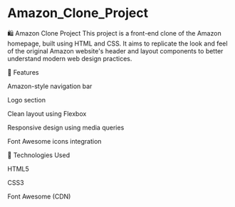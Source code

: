 # Amazon_Clone_Project

🛍️ Amazon Clone Project
This project is a front-end clone of the Amazon homepage, built using HTML and CSS. It aims to replicate the look and feel of the original Amazon website's header and layout components to better understand modern web design practices.

📌 Features

Amazon-style navigation bar

Logo section

Clean layout using Flexbox

Responsive design using media queries

Font Awesome icons integration

🔧 Technologies Used


HTML5

CSS3

Font Awesome (CDN)
